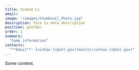 ```yaml
---
title: Xinhao Li
email: 
image: "/images/thumbnail_Photo.jpg"
description: this is meta description
position: postdoc
order: 1
summary:
  "Some information"
contacts:
  "**Email**: [xinhao.li@anl.gov](mailto:xinhao.li@anl.gov)"
---
```

Some content.

